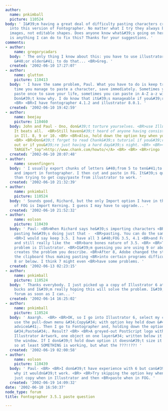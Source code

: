 ```yaml
---
author:
  name: pnkimball
  picture: 110524
body: ' I&#39;m having a great deal of difficulty pasting characters created in Illustrator
  into this version of Fontographer. No matter what I try they always become background
  images, not editable shapes. Does anyone know what&#39;s going on here, or if ther
  is anything I can do to fix this? Thanks for your suggestions. '
comments:
- author:
    name: gregorycadars
  body: ' The only thing I know about this: you have to use illustrator 8.0 version
    &#40;or older&#41; to do that... <BR>Greg. '
  created: '2002-06-10 17:27:07'
- author:
    name: glutton
    picture: 110413
  body: ' I have the same problem, Paul. What you have to do is keep trying, and every
    time you manage to paste a character, save immediately. Sometimes you can&#39;t
    paste once to save your life, sometimes you can paste in A-Z a-z without any difficulty.
    Don&#39;t know why. I do know that it&#39;s manageable if you&#39;re persistant.
    <BR> <BR>I have fontographer 4.1.2 and illustrator 8.0.1. '
  created: '2002-06-10 19:42:59'
- author:
    name: beejay
    picture: 110460
  body: John and Paul - Ono, don&#39;t torture yourselves. <BR>use Illustrator 6.
    It beats all.  <BR>Still haven&#39;t heard of anyone having consistent results
    in Ill. 8, 9 or 10. <BR> <BR>Also, hold down the option key when you copy in Illustrator.
    <BR> <BR>Don&#39;t forget to read Chank&#39;s tutorial if you&#39;re just starting
    out or if you&#39;re just having a hard day&#39;s night. <BR> <BR><A HREF="http://www.chank.com/howto/"
    TARGET="_top">http://www.chank.com/howto/</A> <BR> <BR> <BR>ringo
  created: '2002-06-10 20:07:48'
- author:
    name: sevenfingers
  body: ' I usually export chunks of letters &#40;from 5 to ten&#41;to eps files,
    and import in fontographer. I then cut and paste in FG. It&#39;s quite fast, quicker
    than trying to get copy/paste from illustrator to work. '
  created: '2002-06-10 21:32:39'
- author:
    name: pnkimball
    picture: 110524
  body: ' Sounds good, Richard, but the only Import option I have in this old version
    of FOG is Import Kerning. I guess I may have to upgrade... '
  created: '2002-06-10 21:52:32'
- author:
    name: eolson
    picture: 110439
  body: ' Paul- <BR>When Richard says he&#39;s importing characters <BR>in FOG after
    pasting he&#39;s doing just that -  <BR>pasting. You can do the same FOG 3.5.
    <BR>I would say keep 3.5. I have all 3 &#40;FOG 3.5, 4.1 <BR>and FontLab 3&#41;
    and still really like the  <BR>bare bones nature of 3.5. <BR> <BR>The pasting
    problem is Illustrator. <BR>I&#39;m guessing you are using 9 or above <BR>which
    creates the problem you describe. <BR>After 8, Adobe changed the structure <BR>of
    the clipboard thus making pasting <BR>into certain programs difficult. <BR>Use
    8 or below. I think 7 might even <BR>have some problems. '
  created: '2002-06-13 02:23:15'
- author:
    name: pnkimball
    picture: 110524
  body: ' Thanks everybody. I just picked up a copy of Illustrator 6 at Ebay for 13
    bucks and I&#39;m really hoping this will solve the problem. I&#39;ll update this
    forum as soon as I can... '
  created: '2002-06-14 16:25:02'
- author:
    name: pnkimball
    picture: 110524
  body: ' Aaargh.  <BR> <BR>OK, so I go into Illustrator 6, select my character, and
    use the pull-down menu &#34;Copy&#34; with option key held down &#40;a la Chank&#39;s
    advice&#41;. Then I go to Fontographer and, holding down the option key, pull-down
    &#34;Paste&#34;. Result? <BR> <BR>A greyed-out PostScript logo with the text &#34;Adobe
    Illustrator Artwork, one object on one layer&#34; written below it appears in
    the window. If I don&#39;t hold down option it doesn&#39;t size it correctly,
    so at least SOMETHING is working, but what the ???!!??! '
  created: '2002-06-19 02:00:58'
- author:
    name: eolson
    picture: 110439
  body: ' Paul- <BR> <BR>I don&#39;t have experience with 6 but can&#39;t  <BR>understand
    why it wouldn&#39;t work. <BR> <BR>Try skipping the option key when pasting. <BR>I
    just copy when in Illustrator and then <BR>paste when in FOG. '
  created: '2002-06-19 14:09:32'
date: '2002-06-10 16:50:37'
node_type: forum
title: Fontographer 3.5.1 paste question

---
```


